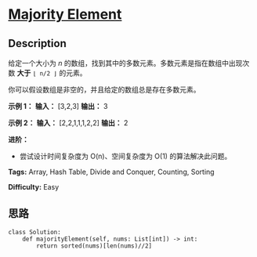 # [Majority Element][title]

## Description

给定一个大小为 _n_ 的数组，找到其中的多数元素。多数元素是指在数组中出现次数 **大于** `⌊ n/2 ⌋` 的元素。

你可以假设数组是非空的，并且给定的数组总是存在多数元素。

**示例 1：**
            **输入：** [3,2,3]    **输出：** 3

**示例 2：**
            **输入：** [2,2,1,1,1,2,2]    **输出：** 2    

**进阶：**

  * 尝试设计时间复杂度为 O(n)、空间复杂度为 O(1) 的算法解决此问题。


**Tags:** Array, Hash Table, Divide and Conquer, Counting, Sorting

**Difficulty:** Easy

## 思路

``` python3
class Solution:
    def majorityElement(self, nums: List[int]) -> int:
        return sorted(nums)[len(nums)//2]
```

[title]: https://leetcode-cn.com/problems/majority-element
